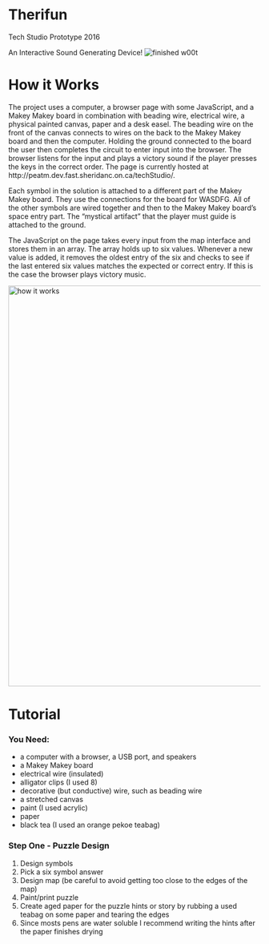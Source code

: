 # Therifun
Tech Studio Prototype 2016

An Interactive Sound Generating Device!
<img src="ThereminPictures/Everything.jpg" alt="finished w00t">

<h1>How it Works</h1>

<p>The project uses a computer, a browser page with some JavaScript, and a Makey Makey board in combination with beading wire, electrical wire, a physical painted canvas, paper and a desk easel. The beading wire on the front of the canvas connects to wires on the back to the Makey Makey board and then the computer. Holding the ground connected to the board the user then completes the circuit to enter input into the browser. The browser listens for the input and plays a victory sound if the player presses the keys in the correct order. The page is currently hosted at http://peatm.dev.fast.sheridanc.on.ca/techStudio/.</p>
<p>Each symbol in the solution is attached to a different part of the Makey Makey board. They use the connections for the board for WASDFG. All of the other symbols are wired together and then to the Makey Makey board’s space entry part. The “mystical artifact” that the player must guide is attached to the ground.</p>
<p>The JavaScript on the page takes every input from the map interface and stores them in an array. The array holds up to six values. Whenever a new value is added, it removes the oldest entry of the six and checks to see if the last entered six values matches the expected or correct entry. If this is the case the browser plays victory music.</p>

<img src="build images/0 - 0 how it works.png" alt="how it works" width="800">

<h1>Tutorial</h1>
<h3>You Need:</h3>
<ul>
<li>a computer with a browser, a USB port, and speakers</li>
<li>a Makey Makey board</li>
<li>electrical wire (insulated)</li>
<li>alligator clips (I used 8)</li>
<li>decorative (but conductive) wire, such as beading wire</li>
<li>a stretched canvas</li>
<li>paint (I used acrylic)</li>
<li>paper</li>
<li>black tea (I used an orange pekoe teabag)</li>
</ul>

<h3>Step One - Puzzle Design</h3>
<ol>
<li>Design symbols</li>
<li>Pick a six symbol answer</li>
<li>Design map (be careful to avoid getting too close to the edges of the map)</li>
<li>Paint/print puzzle</li>
<li>Create aged paper for the puzzle hints or story by rubbing a used teabag on some paper and tearing the edges</li> 
<li>Since mosts pens are water soluble I recommend writing the hints after the paper finishes drying</li>
</ol>
